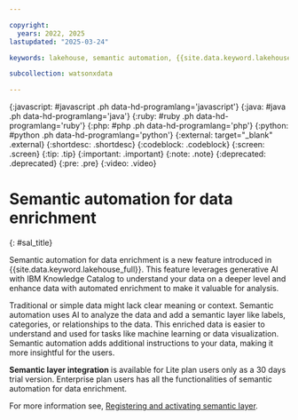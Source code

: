 ```yaml
---

copyright:
  years: 2022, 2025
lastupdated: "2025-03-24"

keywords: lakehouse, semantic automation, {{site.data.keyword.lakehouse_short}}, data enrichment

subcollection: watsonxdata

---
```


{:javascript: #javascript .ph data-hd-programlang='javascript'}
{:java: #java .ph data-hd-programlang='java'}
{:ruby: #ruby .ph data-hd-programlang='ruby'}
{:php: #php .ph data-hd-programlang='php'}
{:python: #python .ph data-hd-programlang='python'}
{:external: target="_blank" .external}
{:shortdesc: .shortdesc}
{:codeblock: .codeblock}
{:screen: .screen}
{:tip: .tip}
{:important: .important}
{:note: .note}
{:deprecated: .deprecated}
{:pre: .pre}
{:video: .video}

# Semantic automation for data enrichment
{: #sal_title}

Semantic automation for data enrichment is a new feature introduced in {{site.data.keyword.lakehouse_full}}. This feature leverages generative AI with IBM Knowledge Catalog to understand your data on a deeper level and enhance data with automated enrichment to make it valuable for analysis.

Traditional or simple data might lack clear meaning or context. Semantic automation uses AI to analyze the data and add a semantic layer like labels, categories, or relationships to the data. This enriched data is easier to understand and used for tasks like machine learning or data visualization. Semantic automation adds additional instructions to your data, making it more insightful for the users.

**Semantic layer integration** is available for Lite plan users only as a 30 days trial version. Enterprise plan users has all the functionalities of semantic automation for data enrichment.

For more information see, [Registering and activating semantic layer](/docs/watsonxdata?topic=watsonxdata-sal_register).
